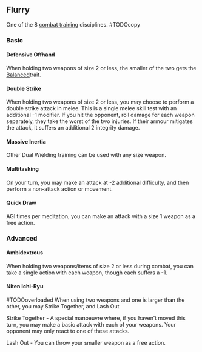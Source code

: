 ## Flurry
One of the 8 [combat training](Combat-Training) disciplines.
#TODOcopy

### Basic

#### Defensive Offhand
When holding two weapons of size 2 or less, the smaller of the two gets the [Balanced](Weapon-Traits#Balanced)trait.

#### Double Strike
When holding two weapons of size 2 or less, you may choose to perform a double strike attack in melee. This is a single melee skill test with an additional -1 modifier. If you hit the opponent, roll damage for each weapon separately, they take the worst of the two injuries. If their armour mitigates the attack, it suffers an additional 2 integrity damage.

#### Massive Inertia
Other Dual Wielding training can be used with any size weapon.

#### Multitasking
On your turn, you may make an attack at -2 additional difficulty, and then perform a non-attack action or movement.

#### Quick Draw
AGI times per meditation, you can make an attack with a size 1 weapon as a free action.

### Advanced

#### Ambidextrous
When holding two weapons/items of size 2 or less during combat, you can take a single action with each weapon, though each suffers a -1.

#### Niten Ichi-Ryu
#TODOoverloaded 
When using two weapons and one is larger than the other, you may Strike Together, and Lash Out

Strike Together - A special manoeuvre where, if you haven’t moved this turn, you may make a basic attack with each of your weapons. Your opponent may only react to one of these attacks. 

Lash Out - You can throw your smaller weapon as a free action.